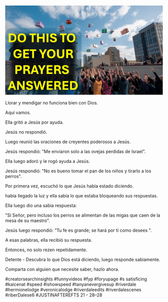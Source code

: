 ![Video cover image](../cover.jpg "cover photo")

Llorar y mendigar no funciona bien con Dios.

Aquí vamos.

Ella gritó a Jesús por ayuda.

Jesús no respondió.

Luego reunió las oraciones de creyentes poderosos a Jesús.

Jesús respondió: "Me enviaron solo a las ovejas perdidas de Israel".

Ella luego adoró y le rogó ayuda a Jesús.

Jesús respondió: "No es bueno tomar el pan de los niños y tirarlo a los perros".

Por primera vez, escuchó lo que Jesús había estado diciendo.

había llegado la luz y ella sabía lo que estaba bloqueando sus respuestas.

Ella luego dio una sabia respuesta:

"Sí Señor, pero incluso los perros se alimentan de las migas que caen de la mesa de su maestro".

Jesús luego respondió: “Tu fe es grande; se hará por ti como desees ".

A esas palabras, ella recibió su respuesta.

Entonces, no solo rezen repetidamente.

Detente - Descubra lo que Dios está diciendo, luego responde sabiamente.

Comparta con alguien que necesite saber, hazlo ahora.


#creatorsearchinsights #funnyvideos #fyp #foryupage #s satisficing #kaicenat #speed #ishowspeed #tanyanevergivesup #riverdale #hermionelodge #veronicalodge #riverdaleedits #riverdalescenes #riberDalese6 #JUSTINAFTEREFTS 21 - 28–28


